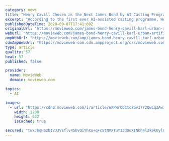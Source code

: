 ```yaml
---
category: news
title: "Henry Cavill Chosen as the Next James Bond by AI Casting Program"
excerpt: "According to the first ever AI-assisted casting programme, Henry Cavill should take over as James Bond after Daniel Craig."
publishedDateTime: 2020-09-07T17:41:00Z
originalUrl: "https://movieweb.com/james-bond-henry-cavill-karl-urban-artificial-intelligence-casting/"
webUrl: "https://movieweb.com/james-bond-henry-cavill-karl-urban-artificial-intelligence-casting/"
ampWebUrl: "https://movieweb.com/amp/james-bond-henry-cavill-karl-urban-artificial-intelligence-casting/"
cdnAmpWebUrl: "https://movieweb-com.cdn.ampproject.org/c/s/movieweb.com/amp/james-bond-henry-cavill-karl-urban-artificial-intelligence-casting/"
type: article
quality: 57
heat: 57
published: false

provider:
  name: MovieWeb
  domain: movieweb.com

topics:
  - AI

images:
  - url: "https://cdn3.movieweb.com/i/article/eXPRrObCtc7bvI7r2QwLqZAw104P8P/1200:100/James-Bond-Henry-Cavill-Karl-Urban-Artificial-Intelligence.jpg"
    width: 1200
    height: 632
    isCached: true

secured: "twxJbqHazb1VJJVEflv45bvQiYhXu+q+cStNVXTuYI3dDuXINbh4l2k9kUylGy9TG2A2okdZrAtJI4YstaRx45A0dQND5ZisKWGJAznOL6f84W02I9Jvw/DLSV2019s+Nvri+1DdENOt9iSISV48T6ugsfBQf0wOVZmc5/VkpyVo30vzyx6u9g2EBKPep0qJplz+rNKTScR4z3thv5Mnf8pCC1hPZ0MZgacXIoEuBSpAkYp4eHKy9XYlCIelITHOeZBTjOD4/K8+H9m7Q4f9xTTtTg0OzCT1feHN9dJ/HfxfeO6IQD+x6mH5vIbjUFNWAzJuhMgadZZyk1hcHPXWzPs2oz1xCP98PqTdJ8I1i7s=;AnC0YZonoOL+rGhzdUa6Rg=="
---
```


